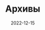 ---
title: "Архивы"
date: 2022-12-15
layout: "archives"
slug: "archives"
menu:
    main:
        weight: 2
        params: 
            icon: archives
---
